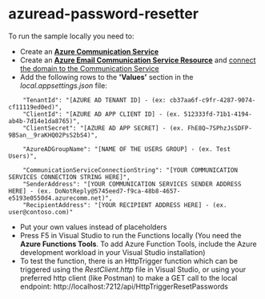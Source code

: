 # azuread-password-resetter

To run the sample locally you need to:
* Create an **[Azure Communication Service](https://learn.microsoft.com/en-us/azure/communication-services/quickstarts/create-communication-resource?pivots=platform-azp&tabs=windows)** 
* Create an **[Azure Email Communication Service Resource](https://learn.microsoft.com/en-us/azure/communication-services/quickstarts/email/create-email-communication-resource)** and [connect the domain to the Communication Service](https://learn.microsoft.com/en-us/azure/communication-services/quickstarts/email/connect-email-communication-resource)
* Add the following rows to the **'Values'** section in the *local.appsettings.json* file:

```
    "TenantId": "[AZURE AD TENANT ID] - (ex: cb37aa6f-c9fr-4287-9074-cf11119ed0ed)",
    "ClientId": "[AZURE AD APP CLIENT ID] - (ex. 512333fd-71b1-4194-ab4b-7d14e1da8765)",
    "ClientSecret": "[AZURE AD APP SECRET] - (ex. FhE8Q~7SPhzJsSDFP-9BSan__9raKHQ02PsS2bS4)",

    "AzureADGroupName": "[NAME OF THE USERS GROUP] - (ex. Test Users)",

    "CommunicationServiceConnectionString": "[YOUR COMMUNICATION SERVICES CONNECTION STRING HERE]",
    "SenderAddress": "[YOUR COMMUNICATION SERVICES SENDER ADDRESS HERE] - (ex. DoNotReply@5745eed7-f9ca-48b8-4657-e5193e0550d4.azurecomm.net)",
    "RecipientAddress": "[YOUR RECIPIENT ADDRESS HERE] - (ex. user@contoso.com)"
```

* Put your own values instead of placeholders
* Press F5 in Visual Studio to run the Functions locally (You need the **Azure Functions Tools**. To add Azure Function Tools, include the Azure development workload in your Visual Studio installation)
* To test the function, there is an HttpTrigger function which can be triggered using the *RestClient.http* file in Visual Studio, or using your preferred http client (like Postman) to make a GET call to the local endpoint: http://localhost:7212/api/HttpTriggerResetPasswords